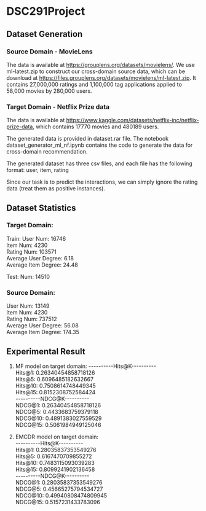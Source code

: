# DSC291Project

## Dataset Generation
### Source Domain - MovieLens
The data is available at https://grouplens.org/datasets/movielens/. We use ml-latest.zip to construct our cross-domain source data, which can be download at https://files.grouplens.org/datasets/movielens/ml-latest.zip. It contains 27,000,000 ratings and 1,100,000 tag applications applied to 58,000 movies by 280,000 users.

### Target Domain - Netflix Prize data
The data is available at https://www.kaggle.com/datasets/netflix-inc/netflix-prize-data, which contains 17770 movies and 480189 users.

The generated data is provided in dataset.rar file. The notebook dataset_generator_ml_nf.ipynb contains the code to generate the data for cross-domain recommendation. 

The generated dataset has three csv files, and each file has the following format:
user, item, rating

Since our task is to predict the interactions, we can simply ignore the rating data (treat them as positive instances).

## Dataset Statistics
### Target Domain:  
Train:
User Num: 16746  
Item Num: 4230  
Rating Num: 103571  
Average User Degree: 6.18  
Average Item Degree: 24.48

Test:
Num: 14510
  
### Source Domain:  
User Num: 13149  
Item Num: 4230  
Rating Num: 737512  
Average User Degree: 56.08  
Average Item Degree: 174.35  

## Experimental Result
1. MF model on target domain: 
----------Hits@K----------  
Hits@1: 0.26340454858718126  
Hits@5: 0.6096485182632667  
Hits@10: 0.7508614748449345  
Hits@15: 0.8152308752584424  
----------NDCG@K----------  
NDCG@1: 0.26340454858718126  
NDCG@5: 0.4433683759379118  
NDCG@10: 0.4891383027559529  
NDCG@15: 0.5061984949125046  

2. EMCDR model on target domain:  
----------Hits@K----------  
Hits@1: 0.28035837353549276  
Hits@5: 0.6167470709855272  
Hits@10: 0.7483115093039283  
Hits@15: 0.8099241902136458  
----------NDCG@K----------  
NDCG@1: 0.28035837353549276  
NDCG@5: 0.45665275794534727  
NDCG@10: 0.49940808474809945  
NDCG@15: 0.5157231433783096  



